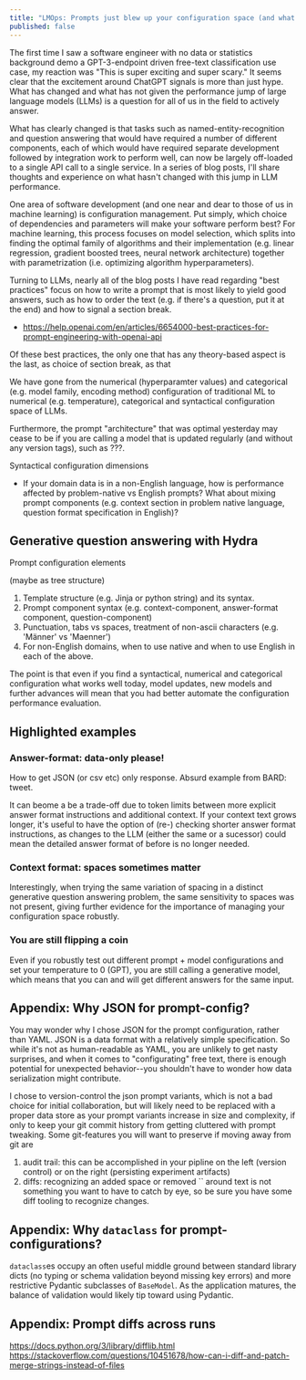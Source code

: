 ```yaml
---
title: "LMOps: Prompts just blew up your configuration space (and what to do about it)"
published: false
---
```


The first time I saw a software engineer with no data or statistics background demo a GPT-3-endpoint driven free-text classification use case, my reaction was "This is super exciting and super scary." It seems clear that the excitement around ChatGPT signals is more than just hype. What has changed and what has not given the performance jump of large language models (LLMs) is a question for all of us in the field to actively answer.

What has clearly changed is that tasks such as named-entity-recognition and question answering that would have required a number of different components, each of which would have required separate development followed by integration work to perform well, can now be largely off-loaded to a single API call to a single service. In a series of blog posts, I'll share thoughts and experience on what hasn't changed with this jump in LLM performance.

One area of software development (and one near and dear to those of us in machine learning) is configuration management. Put simply, which choice of dependencies and parameters will make your software perform best? For machine learning, this process focuses on model selection, which splits into finding the optimal family of algorithms and their implementation (e.g. linear regression, gradient boosted trees, neural network architecture) together with parametrization (i.e. optimizing algorithm hyperparameters).

Turning to LLMs, nearly all of the blog posts I have read regarding "best practices" focus on how to write a prompt that is most likely to yield good answers, such as how to order the text (e.g. if there's a question, put it at the end) and how to signal a section break.

* https://help.openai.com/en/articles/6654000-best-practices-for-prompt-engineering-with-openai-api

Of these best practices, the only one that has any theory-based aspect is the last, as choice of section break, as that

We have gone from the numerical (hyperparamter values) and categorical (e.g. model family, encoding method) configuration of traditional ML to numerical (e.g. temperature), categorical and syntactical configuration space of LLMs.

Furthermore, the prompt "architecture" that was optimal yesterday may cease to be if you are calling a model that is updated regularly (and without any version tags), such as ???.

Syntactical configuration dimensions

* If your domain data is in a non-English language, how is performance affected by problem-native vs English prompts? What about mixing prompt components (e.g. context section in problem native language, question format specification in English)?

## Generative question answering with Hydra


Prompt configuration elements

(maybe as tree structure)

1. Template structure (e.g. Jinja or python string) and its syntax.
1. Prompt component syntax (e.g. context-component, answer-format component, question-component)
1. Punctuation, tabs vs spaces, treatment of non-ascii characters (e.g. 'Männer' vs 'Maenner')
1. For non-English domains, when to use native and when to use English in each of the above.

The point is that even if you find a syntactical, numerical and categorical configuration what works well today, model updates, new models and further advances will mean that you had better automate the configuration performance evaluation.


## Highlighted examples

### Answer-format: data-only please!

How to get JSON (or csv etc) only response. Absurd example from BARD: tweet.

It can beome a be a trade-off due to token limits between more explicit answer format instructions and additional context. If your context text grows longer, it's useful to have the option of (re-) checking shorter answer format instructions, as changes to the LLM (either the same or a sucessor) could mean the detailed answer format of before is no longer needed.

### Context format: spaces sometimes matter

Interestingly, when trying the same variation of spacing in a distinct generative question answering problem, the same sensitivity to spaces was not present, giving further evidence for the importance of managing your configuration space robustly.

### You are still flipping a coin

Even if you robustly test out different prompt + model configurations and set your temperature to 0 (GPT), you are still calling a generative model, which means that you can and will get different answers for the same input.

## Appendix: Why JSON for prompt-config?

You may wonder why I chose JSON for the prompt configuration, rather than YAML. JSON is a data format with a relatively simple specification. So while it's not as human-readable as YAML, you are unlikely to get nasty surprises, and when it comes to "configurating" free text, there is enough potential for unexpected behavior--you shouldn't have to wonder how data serialization might contribute.

I chose to version-control the json prompt variants, which is not a bad choice for initial collaboration, but will likely need to be replaced with a proper data store as your prompt variants increase in size and complexity, if only to keep your git commit history from getting cluttered with prompt tweaking. Some git-features you will want to preserve if moving away from git are

1. audit trail: this can be accomplished in your pipline on the left (version control) or on the right (persisting experiment artifacts)
1. diffs: recognizing an added space or removed `` around text is not something you want to have to catch by eye, so be sure you have some diff tooling to recognize changes.

## Appendix: Why `dataclass` for prompt-configurations?

`dataclass`es occupy an often useful middle ground between standard library dicts (no typing or schema validation beyond missing key errors) and more restrictive Pydantic subclasses of `BaseModel`. As the application matures, the balance of validation would likely tip toward using Pydantic.

## Appendix: Prompt diffs across runs

https://docs.python.org/3/library/difflib.html
https://stackoverflow.com/questions/10451678/how-can-i-diff-and-patch-merge-strings-instead-of-files
